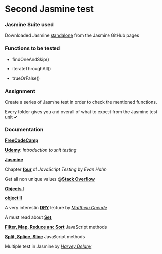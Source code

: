 # Second Jasmine test

### Jasmine Suite used

Downloaded Jasmine [standalone](https://github.com/jasmine/jasmine/releases) from the Jasmine GitHub pages

### Functions to be tested

  * findOneAndSkip()

  * iterateThroughAll()

  * trueOrFalse()

### Assignment

Create a series of Jasmine test in order to check the mentioned functions.

Every folder gives you and overall of what to expect from the Jasmine test unit  ✔

### Documentation

[**FreeCodeCamp**](https://www.freecodecamp.org/news/jasmine-unit-testing-tutorial-4e757c2cbf42/)

[**Udemy**](https://www.udemy.com/course/refactoru-intro-unit-test/?src=sac&kw=introduction+to+unit+tes): *Introduction to unit testing*

[**Jasmine**](https://jasmine.github.io/tutorials/your_first_suite)

Chapter [**four**](https://www.oreilly.com/library/view/javascript-testing-with/9781449356729/ch04.html) of *JavaScript Testing* by *Evan Hahn*

Get all non unique values @[**Stack Overflow**](https://stackoverflow.com/questions/840781/get-all-non-unique-values-i-e-duplicate-more-than-one-occurrence-in-an-array?page=1&tab=votes)

[**Objects I**](https://www.digitalocean.com/community/tutorials/understanding-objects-in-javascript)

[**object II**](https://www.digitalocean.com/community/tutorials/how-to-use-object-methods-in-javascript)

A very interestin [**DRY**](https://thevaluable.dev/dry-principle-cost-benefit-example/) lecture by [*Mattheiu Cneude*](https://thevaluable.dev/page/about/)

A must read about [**Set**](https://developer.mozilla.org/en-US/docs/Web/JavaScript/Reference/Global_Objects/Set);

[**Filter, Map, Reduce and Sort**](https://dev.to/lberge17/js-array-methods-filter-map-reduce-and-sort-2gcn) JavaScript methods

[**Split, Splice, Slice**](https://medium.com/@jeanpan/javascript-splice-slice-split-745b1c1c05d2) JavaScript methods

Multiple test in Jasmine by [*Harvey Delany*](https://blog.harveydelaney.com/running-multiple-test-cases-in-jasmine/)
